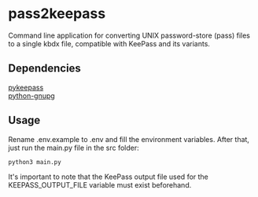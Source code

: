 # pass2keepass

Command line application for converting UNIX password-store (pass) files to a single kbdx file, compatible with KeePass and its variants.

## Dependencies

[pykeepass](https://github.com/libkeepass/pykeepass)  
[python-gnupg](https://github.com/vsajip/python-gnupg)  

## Usage

Rename .env.example to .env and fill the environment variables.
After that, just run the main.py file in the src folder:

	python3 main.py

It's important to note that the KeePass output file used for the KEEPASS_OUTPUT_FILE variable must exist beforehand.
